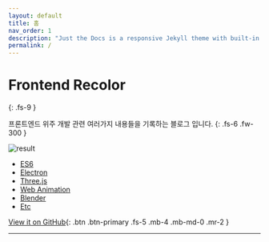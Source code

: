 ```yaml
---
layout: default
title: 홈
nav_order: 1
description: "Just the Docs is a responsive Jekyll theme with built-in search that is easily customizable and hosted on GitHub Pages."
permalink: /
---
```


# Frontend Recolor

{: .fs-9 }

프론트엔드 위주 개발 관련 여러가지 내용들을 기록하는 블로그 입니다.
{: .fs-6 .fw-300 }

![result](./img/home.png)

- [ES6](https://rheeeuro.github.io/TIL/es6/)
- [Electron](https://rheeeuro.github.io/TIL/electron/)
- [Three.js](https://rheeeuro.github.io/TIL/three.js/)
- [Web Animation](https://rheeeuro.github.io/TIL/web_animation/)
- [Blender](https://rheeeuro.github.io/TIL/blender/)
- [Etc](https://rheeeuro.github.io/TIL/etc/)

[View it on GitHub][github repo]{: .btn .btn-primary .fs-5 .mb-4 .mb-md-0 .mr-2 }

---

[github repo]: https://github.com/rheeeuro/TIL
